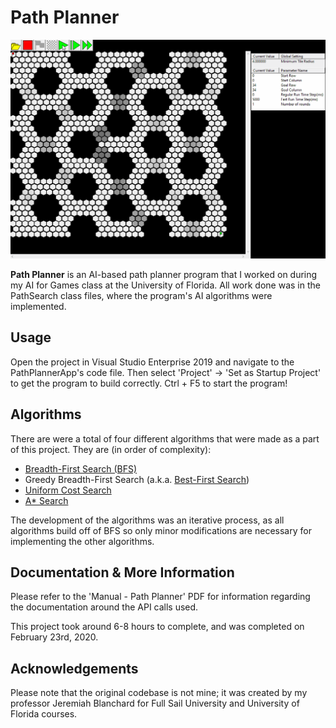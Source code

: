 # Path Planner
![](https://github.com/jordansmithsgames/jordansmithsgames/blob/main/readmes/pathplanner/astar.gif)

**Path Planner** is an AI-based path planner program that I worked on during my AI for Games class at the University of Florida. All work done was in the PathSearch class files, where the program's AI algorithms were implemented.

## Usage
Open the project in Visual Studio Enterprise 2019 and navigate to the PathPlannerApp's code file. Then select 'Project' -> 'Set as Startup Project' to get the program to build correctly. Ctrl + F5 to start the program!

## Algorithms
There are were a total of four different algorithms that were made as a part of this project. They are (in order of complexity):
- [Breadth-First Search (BFS)](https://en.wikipedia.org/wiki/Breadth-first_search)
- Greedy Breadth-First Search (a.k.a. [Best-First Search](https://en.wikipedia.org/wiki/Best-first_search))
- [Uniform Cost Search](https://www.geeksforgeeks.org/uniform-cost-search-dijkstra-for-large-graphs/)
- [A* Search](https://en.wikipedia.org/wiki/A*_search_algorithm)

The development of the algorithms was an iterative process, as all algorithms build off of BFS so only minor modifications are necessary for implementing the other algorithms.

## Documentation & More Information
Please refer to the 'Manual - Path Planner' PDF for information regarding the documentation around the API calls used.

This project took around 6-8 hours to complete, and was completed on February 23rd, 2020.

## Acknowledgements
Please note that the original codebase is not mine; it was created by my professor Jeremiah Blanchard for Full Sail University and University of Florida courses.
